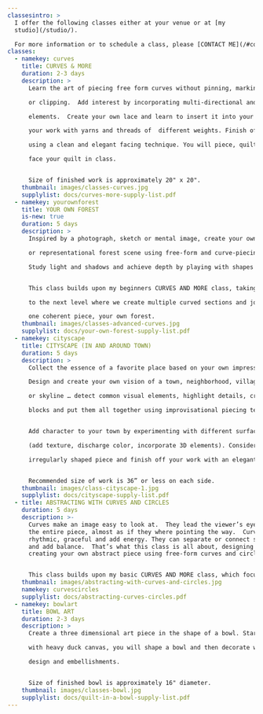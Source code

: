```yaml
---
classesintro: >
  I offer the following classes either at your venue or at [my
  studio](/studio/).  

  For more information or to schedule a class, please [CONTACT ME](/#contact).
classes:
  - namekey: curves
    title: CURVES & MORE
    duration: 2-3 days
    description: >
      Learn the art of piecing free form curves without pinning, marking

      or clipping.  Add interest by incorporating multi-directional and 3 dimensional

      elements.  Create your own lace and learn to insert it into your quilt.  Embellish

      your work with yarns and threads of  different weights. Finish off your piece

      using a clean and elegant facing technique. You will piece, quilt, embellish and

      face your quilt in class.


      Size of finished work is approximately 20" x 20".
    thumbnail: images/classes-curves.jpg
    supplylist: docs/curves-more-supply-list.pdf
  - namekey: yourownforest
    title: YOUR OWN FOREST
    is-new: true
    duration: 5 days
    description: >
      Inspired by a photograph, sketch or mental image, create your own abstract

      or representational forest scene using free-form and curve-piecing techniques.

      Study light and shadows and achieve depth by playing with shapes and color gradations.


      This class builds upon my beginners CURVES AND MORE class, taking the curved piecing

      to the next level where we create multiple curved sections and join them into

      one coherent piece, your own forest.
    thumbnail: images/classes-advanced-curves.jpg
    supplylist: docs/your-own-forest-supply-list.pdf
  - namekey: cityscape
    title: CITYSCAPE (IN AND AROUND TOWN)
    duration: 5 days
    description: >
      Collect the essence of a favorite place based on your own impressions.

      Design and create your own vision of a town, neighborhood, village, cityscape

      or skyline … detect common visual elements, highlight details, create building

      blocks and put them all together using improvisational piecing techniques.


      Add character to your town by experimenting with different surface design techniques

      (add texture, discharge color, incorporate 3D elements). Consider creating an

      irregularly shaped piece and finish off your work with an elegant facing technique.


      Recommended size of work is 36” or less on each side.
    thumbnail: images/class-cityscape-1.jpg
    supplylist: docs/cityscape-supply-list.pdf
  - title: ABSTRACTING WITH CURVES AND CIRCLES
    duration: 5 days
    description: >-
      Curves make an image easy to look at.  They lead the viewer’s eye through
      the entire piece, almost as if they where pointing the way.  Curves are
      rhythmic, graceful and add energy. They can separate or connect sections
      and add balance.  That’s what this class is all about, designing and
      creating your own abstract piece using free-form curves and circles.  


      This class builds upon my basic CURVES AND MORE class, which focuses on techniques to create one single section of curves.  In ABSTRACTING WITH CURVES AND CIRCLES we will create multiple curved sections and then join them into one coherent design.
    thumbnail: images/abstracting-with-curves-and-circles.jpg
    namekey: curvescircles
    supplylist: docs/abstracting-curves-circles.pdf
  - namekey: bowlart
    title: BOWL ART
    duration: 2-3 days
    description: >
      Create a three dimensional art piece in the shape of a bowl. Starting

      with heavy duck canvas, you will shape a bowl and then decorate with your own

      design and embellishments.


      Size of finished bowl is approximately 16" diameter.
    thumbnail: images/classes-bowl.jpg
    supplylist: docs/quilt-in-a-bowl-supply-list.pdf
---
```

